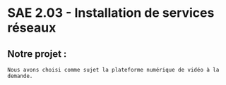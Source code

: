 # SAE 2.03 - Installation de services réseaux

## Notre projet :
    Nous avons choisi comme sujet la plateforme numérique de vidéo à la demande.